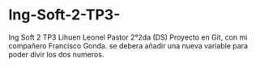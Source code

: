 # Ing-Soft-2-TP3-
Ing Soft 2 TP3 Lihuen Leonel Pastor 2°2da (DS) Proyecto en Git, con mi compañero Francisco Gonda.
se debera añadir una nueva variable para poder divir los dos numeros.
